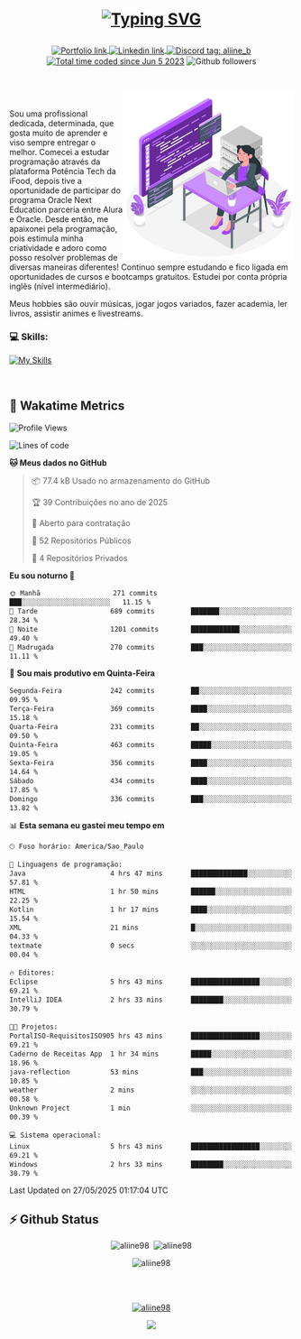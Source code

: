 # <p align = "center"><a href="https://git.io/typing-svg"><img src="https://readme-typing-svg.demolab.com?font=Space+Mono&size=28&pause=1000&duration=4000&color=8E58F7&vCenter=true&width=500&lines=%E2%9C%A8+Ol%C3%A1%2C+sou+Aline+Bevilacqua;%E2%9C%A8+Desenvolvedora+Web!" alt="Typing SVG" /></a></p>

<p align = "center">
    <a href="https://aliine98.github.io" target="_blank">
        <img alt="Portfolio link" align="center" src = "https://img.shields.io/badge/portfolio-8A2BE2?style=for-the-badge">
    </a>
    <a href="https://www.linkedin.com/in/aline-bevilacqua/" target="_blank">
        <img alt="Linkedin link" align="center" src = "https://img.shields.io/badge/LinkedIn-0077B5?style=for-the-badge&logo=linkedin&logoColor=white">
    </a>
    <a href="https://discord.com/" target="_blank">
        <img alt="Discord tag: aliine_b" align="center" src="https://img.shields.io/badge/-aliine__b-5865f2?style=flat-square&logo=Discord&logoColor=FFF" height="28">
    </a>
    <a href="https://wakatime.com/@aliine"><img src="https://wakatime.com/badge/user/d705bdc6-1244-4026-9380-8de8c1599f8d.svg?style=for-the-badge" alt="Total time coded since Jun 5 2023" align="center"/></a>
    <img alt="Github followers" align="center" src="https://img.shields.io/github/followers/Aliine98?style=for-the-badge&color=bf0f47&logo=github&logoColor=white">
</p><br>

<a href="https://storyset.com/"><img src="./assets/coding-amico.svg" width="300" align="right"></a>

<div align="left">
<br>

Sou uma profissional dedicada, determinada, que gosta muito de aprender e viso sempre entregar o melhor. Comecei a estudar programação através da plataforma Potência Tech da iFood, depois tive a oportunidade de participar do programa Oracle Next Education parceria entre Alura e Oracle. Desde então, me apaixonei pela programação, pois estimula minha criatividade e adoro como posso resolver problemas de diversas maneiras diferentes! Continuo sempre estudando e fico ligada em oportunidades de cursos e bootcamps gratuitos.
Estudei por conta própria inglês (nível intermediário).

Meus hobbies são ouvir músicas, jogar jogos variados, fazer academia, ler livros, assistir animes e livestreams.

### 💻 Skills:
[![My Skills](https://skillicons.dev/icons?i=html,css,js,java,tailwind,mysql,hibernate,ts,nuxt,firebase,express,mongo,kotlin,androidstudio&perline=5)](https://skillicons.dev)
</div>
<br>

## 🚀 Wakatime Metrics

<!--START_SECTION:waka-->
![Profile Views](http://img.shields.io/badge/Visualizac%C3%B5es%20do%20perfil-0-blue)

![Lines of code](https://img.shields.io/badge/Desde%20o%20Hello%20World%20eu%20escrevi-446.3%20thousand%20linhas%20de%20c%C3%B3digo-blue)

**🐱 Meus dados no GitHub** 

> 📦 77.4 kB Usado no armazenamento do GitHub 
 > 
> 🏆 39 Contribuições no ano de 2025
 > 
> 💼 Aberto para contratação
 > 
> 📜 52 Repositórios Públicos 
 > 
> 🔑 4 Repositórios Privados 
 > 
**Eu sou noturno 🦉** 

```text
🌞 Manhã                  271 commits         ███░░░░░░░░░░░░░░░░░░░░░░   11.15 % 
🌆 Tarde                  689 commits         ███████░░░░░░░░░░░░░░░░░░   28.34 % 
🌃 Noite                  1201 commits        ████████████░░░░░░░░░░░░░   49.40 % 
🌙 Madrugada              270 commits         ███░░░░░░░░░░░░░░░░░░░░░░   11.11 % 
```
📅 **Sou mais produtivo em Quinta-Feira** 

```text
Segunda-Feira            242 commits         ██░░░░░░░░░░░░░░░░░░░░░░░   09.95 % 
Terça-Feira              369 commits         ████░░░░░░░░░░░░░░░░░░░░░   15.18 % 
Quarta-Feira             231 commits         ██░░░░░░░░░░░░░░░░░░░░░░░   09.50 % 
Quinta-Feira             463 commits         █████░░░░░░░░░░░░░░░░░░░░   19.05 % 
Sexta-Feira              356 commits         ████░░░░░░░░░░░░░░░░░░░░░   14.64 % 
Sábado                   434 commits         ████░░░░░░░░░░░░░░░░░░░░░   17.85 % 
Domingo                  336 commits         ███░░░░░░░░░░░░░░░░░░░░░░   13.82 % 
```


📊 **Esta semana eu gastei meu tempo em** 

```text
🕑︎ Fuso horário: America/Sao_Paulo

💬 Linguagens de programação: 
Java                     4 hrs 47 mins       ██████████████░░░░░░░░░░░   57.81 % 
HTML                     1 hr 50 mins        ██████░░░░░░░░░░░░░░░░░░░   22.25 % 
Kotlin                   1 hr 17 mins        ████░░░░░░░░░░░░░░░░░░░░░   15.54 % 
XML                      21 mins             █░░░░░░░░░░░░░░░░░░░░░░░░   04.33 % 
textmate                 0 secs              ░░░░░░░░░░░░░░░░░░░░░░░░░   00.04 % 

🔥 Editores: 
Eclipse                  5 hrs 43 mins       █████████████████░░░░░░░░   69.21 % 
IntelliJ IDEA            2 hrs 33 mins       ████████░░░░░░░░░░░░░░░░░   30.79 % 

🐱‍💻 Projetos: 
PortalISO-RequisitosISO905 hrs 43 mins       █████████████████░░░░░░░░   69.21 % 
Caderno de Receitas App  1 hr 34 mins        █████░░░░░░░░░░░░░░░░░░░░   18.96 % 
java-reflection          53 mins             ███░░░░░░░░░░░░░░░░░░░░░░   10.85 % 
weather                  2 mins              ░░░░░░░░░░░░░░░░░░░░░░░░░   00.58 % 
Unknown Project          1 min               ░░░░░░░░░░░░░░░░░░░░░░░░░   00.39 % 

💻 Sistema operacional: 
Linux                    5 hrs 43 mins       █████████████████░░░░░░░░   69.21 % 
Windows                  2 hrs 33 mins       ████████░░░░░░░░░░░░░░░░░   30.79 % 
```


 Last Updated on 27/05/2025 01:17:04 UTC
<!--END_SECTION:waka-->
 
## ⚡ Github Status

<p align="center"><img src="https://my-github-readme-stats-aliine98.vercel.app/api?username=aliine98&show_icons=true&locale=en&theme=radical" alt="aliine98" />&nbsp;&nbsp;<img src="https://my-github-readme-stats-aliine98.vercel.app/api/top-langs?username=aliine98&show_icons=true&locale=en&layout=compact&theme=radical&exclude_repo=my-github-readme-stats,my-github-readme-streak-stats,github-readme-streak-stats,ajax-com-js-puro&hide=c%2B%2B,cmake&langs_count=8" alt="aliine98" /></p>

<p align="center"><img src="https://my-github-readme-streak-stats.vercel.app?user=aliine98&theme=radical" alt="aliine98" /></p>

<br><br>
<p align="center"> <a href="https://github.com/ryo-ma/github-profile-trophy" target="_blank"><img src="https://github-profile-trophy.vercel.app/?username=aliine98&theme=radical&column=4" alt="aliine98" /></a> </p>

<p align="center"><img src="https://media4.giphy.com/media/C1bBFL2dMQxA4/giphy.gif?cid=ecf05e47z7xqxd7gboyuplq95r7v869x9bi8msk1upllpme2&ep=v1_gifs_search&rid=giphy.gif&ct=g" width="700"></p>
